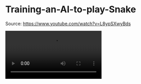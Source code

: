 # Training-an-AI-to-play-Snake

Source: https://www.youtube.com/watch?v=L8ypSXwyBds

<video src='https://clipchamp.com/watch/FPUS4BkNptv'></video>